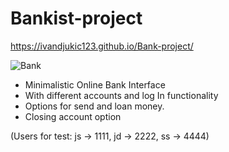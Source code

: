 # Bankist-project

https://ivandjukic123.github.io/Bank-project/

![Bank](https://user-images.githubusercontent.com/98217204/159169791-c73ce1ff-210a-4e28-9072-e76e7381b12b.png)

- Minimalistic Online Bank Interface
- With different accounts and log In functionality
- Options for send and loan money.
- Closing account option

(Users for test: js -> 1111, jd -> 2222, ss -> 4444)
